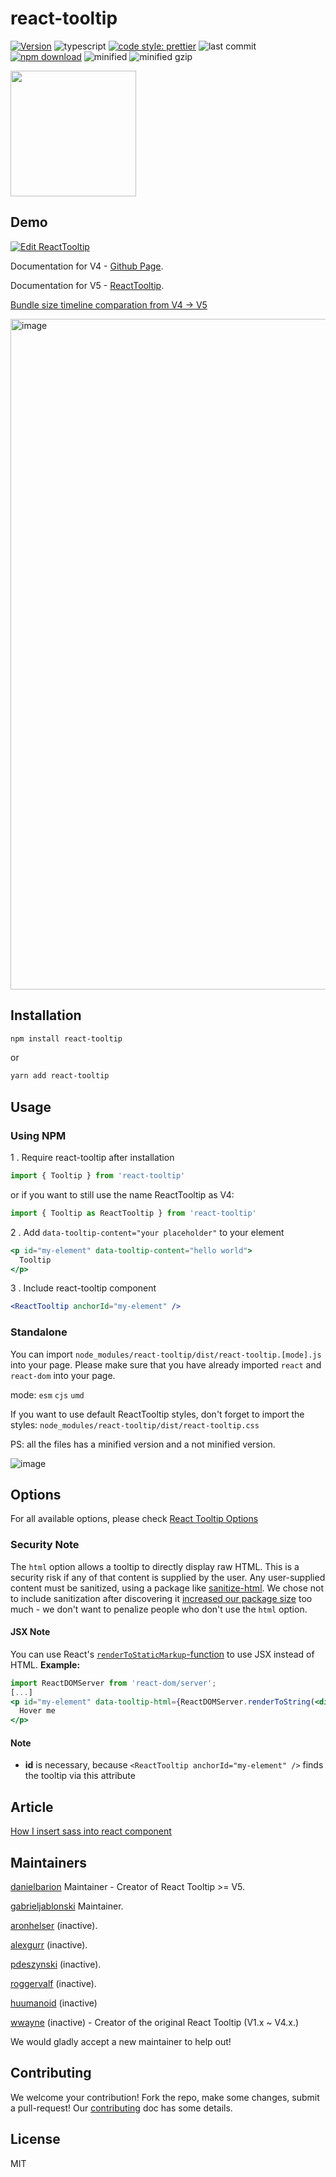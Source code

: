 # react-tooltip

[![Version](http://img.shields.io/npm/v/react-tooltip.svg)](https://www.npmjs.org/package/react-tooltip)
![typescript](https://badgen.net/badge/icon/typescript?icon=typescript&label)
[![code style: prettier](https://img.shields.io/badge/code_style-prettier-ff69b4.svg)](https://github.com/prettier/prettier)
![last commit](https://badgen.net/github/last-commit/reacttooltip/react-tooltip)
[![npm download][download-image]][download-url]
![minified](https://badgen.net/bundlephobia/min/react-tooltip)
![minified gzip](https://badgen.net/bundlephobia/minzip/react-tooltip)

[download-image]: https://img.shields.io/npm/dm/react-tooltip.svg?style=flat-square
[download-url]: https://npmjs.org/package/react-tooltip

<p>
  <a href="https://www.digitalocean.com/?refcode=0813b3be1161&utm_campaign=Referral_Invite&utm_medium=Referral_Program&utm_source=badge">
    <img src="https://opensource.nyc3.cdn.digitaloceanspaces.com/attribution/assets/PoweredByDO/DO_Powered_by_Badge_blue.svg" width="201px">
  </a>
</p>

## Demo

[![Edit ReactTooltip](https://codesandbox.io/static/img/play-codesandbox.svg)](https://codesandbox.io/s/still-monad-yfi4fn?fontsize=14&hidenavigation=1&theme=dark)

Documentation for V4 - [Github Page](https://reacttooltip.github.io/react-tooltip/).

Documentation for V5 - [ReactTooltip](https://react-tooltip.com/docs/getting-started).

[Bundle size timeline comparation from V4 -> V5](https://bundlephobia.com/package/react-tooltip@5.0.0)

<img width="1073" alt="image" src="https://user-images.githubusercontent.com/9615850/211835641-f6373084-ad73-4902-9855-246d34952345.png">

## Installation

```sh
npm install react-tooltip
```

or

```sh
yarn add react-tooltip
```

## Usage

### Using NPM

1 . Require react-tooltip after installation

```js
import { Tooltip } from 'react-tooltip'
```

or if you want to still use the name ReactTooltip as V4:

```js
import { Tooltip as ReactTooltip } from 'react-tooltip'
```

2 . Add `data-tooltip-content="your placeholder"` to your element

```jsx
<p id="my-element" data-tooltip-content="hello world">
  Tooltip
</p>
```

3 . Include react-tooltip component

```jsx
<ReactTooltip anchorId="my-element" />
```

### Standalone

You can import `node_modules/react-tooltip/dist/react-tooltip.[mode].js` into your page. Please make sure that you have already imported `react` and `react-dom` into your page.

mode: `esm` `cjs` `umd`

If you want to use default ReactTooltip styles, don't forget to import the styles: `node_modules/react-tooltip/dist/react-tooltip.css`

PS: all the files has a minified version and a not minified version.

![image](https://user-images.githubusercontent.com/9615850/205637814-c0ef01ae-bd77-4e7f-b4bf-df502c71e5c3.png)

## Options

For all available options, please check [React Tooltip Options](https://react-tooltip.com/docs/options)

### Security Note

The `html` option allows a tooltip to directly display raw HTML. This is a security risk if any of that content is supplied by the user. Any user-supplied content must be sanitized, using a package like [sanitize-html](https://www.npmjs.com/package/sanitize-html). We chose not to include sanitization after discovering it [increased our package size](https://github.com/wwayne/react-tooltip/issues/429) too much - we don't want to penalize people who don't use the `html` option.

#### JSX Note

You can use React's [`renderToStaticMarkup`-function](https://reactjs.org/docs/react-dom-server.html#rendertostaticmarkup) to use JSX instead of HTML.
**Example:**

```jsx
import ReactDOMServer from 'react-dom/server';
[...]
<p id="my-element" data-tooltip-html={ReactDOMServer.renderToString(<div>I am <b>JSX</b> content</div>)}>
  Hover me
</p>
```

#### Note

- **id** is necessary, because `<ReactTooltip anchorId="my-element" />` finds the tooltip via this attribute

## Article

[How I insert sass into react component](https://medium.com/@wwayne_me/how-i-insert-sass-into-my-npm-react-component-b46b9811c226#.gi4hxu44a)

## Maintainers

[danielbarion](https://github.com/danielbarion) Maintainer - Creator of React Tooltip >= V5.

[gabrieljablonski](https://github.com/gabrieljablonski) Maintainer.

[aronhelser](https://github.com/aronhelser) (inactive).

[alexgurr](https://github.com/alexgurr) (inactive).

[pdeszynski](https://github.com/pdeszynski) (inactive).

[roggervalf](https://github.com/roggervalf) (inactive).

[huumanoid](https://github.com/huumanoid) (inactive)

[wwayne](https://github.com/wwayne) (inactive) - Creator of the original React Tooltip (V1.x ~ V4.x.)


We would gladly accept a new maintainer to help out!

## Contributing

We welcome your contribution! Fork the repo, make some changes, submit a pull-request! Our [contributing](contributing.md) doc has some details.

## License

MIT
